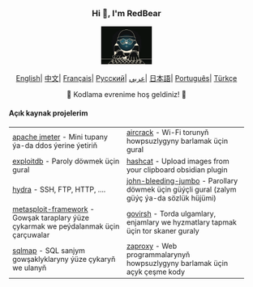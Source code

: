 <div align="center" style="background-size: cover; background-position: center; padding: 20px;">
    <h3>Hi 👋, I'm RedBear</h3>
    <p align="center">
        <img src="hacking.gif" width="100"/>
    </p>
    <p align="center">
        <a href="https://github.com/RedBear-dos/RedBear-dos/blob/main/README.md"><span>English</span></a>|
        <a href="https://github.com/RedBear-dos/RedBear-dos/blob/main/README_CN.md"><span>中文</span></a>|
        <a href="https://github.com/RedBear-dos/RedBear-dos/blob/main/README_FR.md"><span>Français</span></a>|
        <a href="https://github.com/RedBear-dos/RedBear-dos/blob/main/README_RU.md"><span>Русский</span></a>|
        <a href="https://github.com/RedBear-dos/RedBear-dos/blob/main/README_AR.md"><span>عربي</span></a>|
        <a href="https://github.com/RedBear-dos/RedBear-dos/blob/main/README_JP.md"><span>日本語</span></a>|
        <a href="https://github.com/RedBear-dos/RedBear-dos/blob/main/README_PTBR.md"><span>Português</span></a>|
        <a href="https://github.com/RedBear-dos/RedBear-dos/blob/main/READNE_TR.md"><span>Türkçe</span></a>
    </p>
    <p>🌟 Kodlama evrenime hoş geldiniz! 🌟</p>
    <h4 align="left">Açık kaynak projelerim</h4>
    <table align="center">
        <tr>
            <td><a href="https://github.com/RedBear-dos/apache-jmeter-5">apache jmeter</a> - Mini tupany ýa-da ddos ​​ýerine ýetiriň</td>
            <td><a href="https://github.com/RedBear-dos/aircrack-">aircrack</a> - Wi-Fi torunyň howpsuzlygyny barlamak üçin gural</td>
        </tr>
        <tr>
            <td><a href="https://github.com/RedBear-dos/exploitdb-">exploitdb</a> - Paroly döwmek üçin gural</td>
            <td><a href="https://github.com/RedBear-dos/hashcat">hashcat</a> - Upload images from your clipboard obsidian plugin</td>
        </tr>
        <tr>
            <td><a href="https://github.com/RedBear-dos/hydra">hydra</a> - SSH, FTP, HTTP, ....</td>
            <td><a href="https://github.com/RedBear-dos/john-bleeding-jumbo">john-bleeding-jumbo</a> - Parollary döwmek üçin güýçli gural (zalym güýç ýa-da sözlük hüjümi)</td>
        </tr>
        <tr>
            <td><a href="https://github.com/RedBear-dos/metasploit-framework">metasploit-framework</a> - Gowşak taraplary ýüze çykarmak we peýdalanmak üçin çarçuwalar</td>
            <td><a href="https://github.com/RedBear-dos/nmap">govirsh</a> - Torda ulgamlary, enjamlary we hyzmatlary tapmak üçin tor skaner guraly</td>
        </tr>
        <tr>
            <td><a href="https://github.com/RedBear-dos/sqlmap">sqlmap</a> - SQL sanjym gowşaklyklaryny ýüze çykaryň we ulanyň</td>
            <td><a href="https://github.com/RedBear-dos/zaproxy-">zaproxy</a> - Web programmalarynyň howpsuzlygyny barlamak üçin açyk çeşme kody</td>
        </tr>
    </table>
</div>

